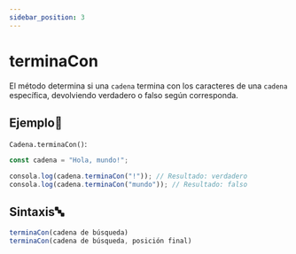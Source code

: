 ```yaml
---
sidebar_position: 3
---
```


# terminaCon

El método determina si una `cadena` termina con los caracteres de una `cadena` específica, devolviendo verdadero o falso según corresponda.

## Ejemplo📝

`Cadena.terminaCon()`:

```js title="terminaCon.dummy"
const cadena = "Hola, mundo!";

consola.log(cadena.terminaCon("!")); // Resultado: verdadero
consola.log(cadena.terminaCon("mundo")); // Resultado: falso
```

## Sintaxis🔤

```js
terminaCon(cadena de búsqueda)
terminaCon(cadena de búsqueda, posición final)
```

